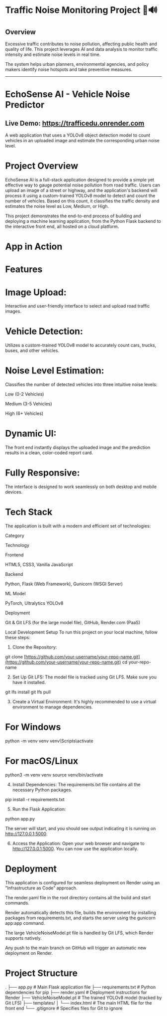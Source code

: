 # Traffic Noise Monitoring Project 🚦🔊

## Overview
Excessive traffic contributes to noise pollution, affecting public health and quality of life. This project leverages AI and data analysis to monitor traffic intensity and estimate noise levels in real time.  

The system helps urban planners, environmental agencies, and policy makers identify noise hotspots and take preventive measures.

---
# EchoSense AI - Vehicle Noise Predictor
## Live Demo: https://trafficedu.onrender.com

A web application that uses a YOLOv8 object detection model to count vehicles in an uploaded image and estimate the corresponding urban noise level.

# Project Overview
EchoSense AI is a full-stack application designed to provide a simple yet effective way to gauge potential noise pollution from road traffic. Users can upload an image of a street or highway, and the application's backend will process it using a custom-trained YOLOv8 model to detect and count the number of vehicles. Based on this count, it classifies the traffic density and estimates the noise level as Low, Medium, or High.

This project demonstrates the end-to-end process of building and deploying a machine learning application, from the Python Flask backend to the interactive front end, all hosted on a cloud platform.

# App in Action
<!-- Add a screenshot or an animated GIF of your application here! -->

<!-- Example: -->

# Features
# Image Upload:
Interactive and user-friendly interface to select and upload road traffic images.

# Vehicle Detection:
Utilizes a custom-trained YOLOv8 model to accurately count cars, trucks, buses, and other vehicles.

# Noise Level Estimation:
Classifies the number of detected vehicles into three intuitive noise levels:

Low (0-2 Vehicles)

Medium (3-5 Vehicles)

High (6+ Vehicles)

# Dynamic UI: 
The front end instantly displays the uploaded image and the prediction results in a clean, color-coded report card.

# Fully Responsive:
The interface is designed to work seamlessly on both desktop and mobile devices.

# Tech Stack
The application is built with a modern and efficient set of technologies:

Category

Technology

Frontend

HTML5, CSS3, Vanilla JavaScript

Backend

Python, Flask (Web Framework), Gunicorn (WSGI Server)

ML Model

PyTorch, Ultralytics YOLOv8

Deployment

Git & Git LFS (for the large model file), GitHub, Render.com (PaaS)

Local Development Setup
To run this project on your local machine, follow these steps:

1. Clone the Repository:

git clone [https://github.com/your-username/your-repo-name.git](https://github.com/your-username/your-repo-name.git)
cd your-repo-name

2. Set Up Git LFS:
The model file is tracked using Git LFS. Make sure you have it installed.

git lfs install
git lfs pull

3. Create a Virtual Environment:
It's highly recommended to use a virtual environment to manage dependencies.

# For Windows
python -m venv venv
venv\Scripts\activate

# For macOS/Linux
python3 -m venv venv
source venv/bin/activate

4. Install Dependencies:
The requirements.txt file contains all the necessary Python packages.

pip install -r requirements.txt

5. Run the Flask Application:

python app.py

The server will start, and you should see output indicating it is running on http://127.0.0.1:5000.

6. Access the Application:
Open your web browser and navigate to http://127.0.0.1:5000. You can now use the application locally.

# Deployment
This application is configured for seamless deployment on Render using an "Infrastructure as Code" approach.

The render.yaml file in the root directory contains all the build and start commands.

Render automatically detects this file, builds the environment by installing packages from requirements.txt, and starts the server using the gunicorn app:app command.

The large VehicleNoiseModel.pt file is handled by Git LFS, which Render supports natively.

Any push to the main branch on GitHub will trigger an automatic new deployment on Render.

# Project Structure
.
├── app.py                  # Main Flask application file
├── requirements.txt          # Python dependencies for pip
├── render.yaml               # Deployment instructions for Render
├── VehicleNoiseModel.pt      # The trained YOLOv8 model (tracked by Git LFS)
├── templates/
│   └── index.html            # The main HTML file for the front end
└── .gitignore                # Specifies files for Git to ignore

